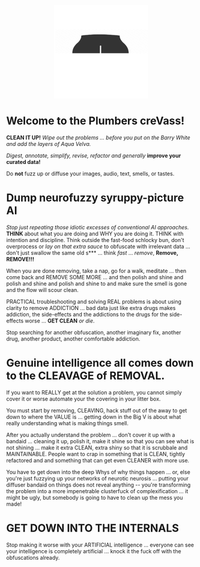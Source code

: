 <p align="center">
    <img src="./docs/source/temp_logo_hq.png" width="250">
</p>

Welcome to the Plumbers creVass!
================================

**CLEAN IT UP!** *Wipe out the problems ... before you put on the Barry White and add the layers of Aqua Velva.*

*Digest, annotate, simplify, revise, refactor and generally* **improve your curated data!**

Do **not** fuzz up or diffuse your images, audio, text, smells, or tastes.

Dump neurofuzzy syruppy-picture AI  
==================================

*Stop just repeating those idiotic excesses of conventional AI approaches.* **THINK** about what you are doing and WHY you are doing it. THINK with intention and discipline. Think outside the fast-food schlocky bun, don't overprocess or *lay on that extra sauce* to obfuscate with irrelevant data ... don't just swallow the same old s*** ... think *fast* ... *remove*, **Remove,** **REMOVE!!!**

When you are done removing, take a nap, go for a walk, meditate ... then come back and REMOVE SOME MORE ... and then polish and shine and polish and shine and polish and shine to and make sure the smell is gone and the flow will scour clean.

PRACTICAL troubleshooting and solving REAL problems is about using clarity to remove ADDICTION ... bad data just like extra drugs makes addiction, the side-effects and the addictions to the drugs for the side-effects worse ... **GET CLEAN** *or die*.

Stop searching for another obfuscation, another imaginary fix, another drug, another product, another comfortable addiction.

Genuine intelligence all comes down to the CLEAVAGE of REMOVAL.
===============================================================

If you want to REALLY get at the solution a problem, you cannot simply cover it or worse automate your the covering in your litter box.

You must start by removing, CLEAVING, hack stuff out of the away to get down to where the VALUE is ... getting down in the Big V is about what really understanding what is making things smell.

After you actually understand the problem ... don't cover it up with a bandaid ... cleaning it up, polish it, make it shine so that you can see what is not shining ... make it extra CLEAN, extra shiny so that it is scrubbale and MAINTAINABLE.
People want to crap in something that is CLEAN, tightly refactored and and something that can get even CLEANER with more use.

You have to get down into the deep Whys of why things happen ... or, else you're just fuzzying up your networks of neurotic neurosis ... putting your diffuser bandaid on things does not reveal anything -- you're transforming the problem into a more impenetrable clusterfuck of complexification ... it might be ugly, but somebody is going to have to clean up the mess you  made!

GET DOWN INTO THE INTERNALS
===========================

Stop making it worse with your ARTIFICIAL intelligence ... everyone can see your intelligence is completely artificial ... knock it the fuck off with the obfuscations already.

